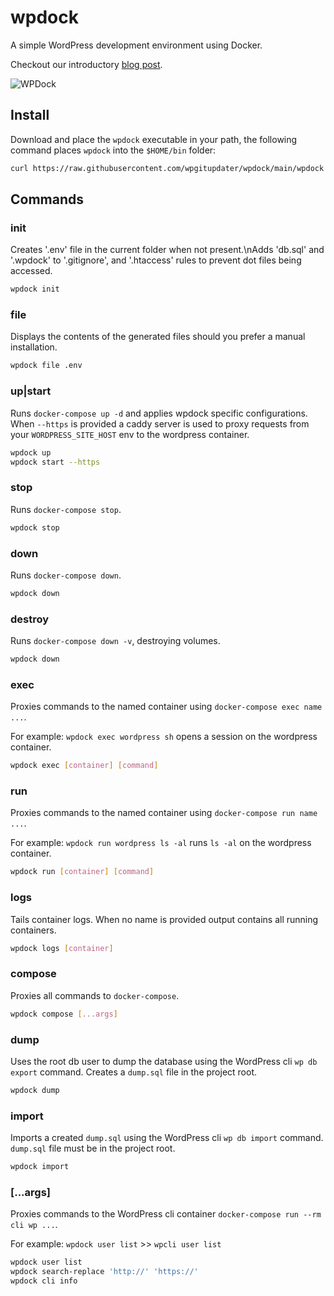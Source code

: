 # wpdock
A simple WordPress development environment using Docker.

Checkout our introductory [blog post](https://wpgitupdater.dev/blog/wp-dock-a-simple-word-press-development-environment-using-docker).

![WPDock](https://wpgitupdater.dev/storage/uploads/wpdock.jpg)

## Install

Download and place the `wpdock` executable in your path, the following command places `wpdock` into the `$HOME/bin` folder:

```bash
curl https://raw.githubusercontent.com/wpgitupdater/wpdock/main/wpdock -o $HOME/bin/wpdock && chmod +x $HOME/bin/wpdock
```

## Commands

### init

Creates '.env' file in the current folder when not present.\nAdds 'db.sql' and '.wpdock' to '.gitignore', and '.htaccess' rules to prevent dot files being accessed.

```bash
wpdock init
```

### file

Displays the contents of the generated files should you prefer a manual installation.

```bash
wpdock file .env
```

### up|start

Runs `docker-compose up -d` and applies wpdock specific configurations. When `--https` is provided a caddy server is used to proxy requests from your `WORDPRESS_SITE_HOST` env to the wordpress container.

```bash
wpdock up
wpdock start --https
```

### stop

Runs `docker-compose stop`.

```bash
wpdock stop
```

### down

Runs `docker-compose down`.

```bash
wpdock down
```

### destroy

Runs `docker-compose down -v`, destroying volumes.

```bash
wpdock down
```

### exec

Proxies commands to the named container using `docker-compose exec name ...`.

For example: `wpdock exec wordpress sh` opens a session on the wordpress container.

```bash
wpdock exec [container] [command]
```

### run

Proxies commands to the named container using `docker-compose run name ...`.

For example: `wpdock run wordpress ls -al` runs `ls -al` on the wordpress container.

```bash
wpdock run [container] [command]
```

### logs

Tails container logs. When no name is provided output contains all running containers.

```bash
wpdock logs [container]
```

### compose

Proxies all commands to `docker-compose`.

```bash
wpdock compose [...args]
```

### dump

Uses the root db user to dump the database using the WordPress cli `wp db export` command. Creates a `dump.sql` file in the project root.

```bash
wpdock dump
```

### import

Imports a created `dump.sql` using the WordPress cli `wp db import` command. `dump.sql` file must be in the project root.

```bash
wpdock import
```

### [...args]

Proxies commands to the WordPress cli container `docker-compose run --rm cli wp ...`.

For example: `wpdock user list` >> `wpcli user list`

```bash
wpdock user list
wpdock search-replace 'http://' 'https://'
wpdock cli info
```
